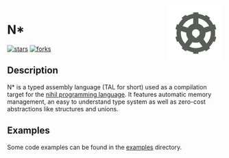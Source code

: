 <img src="./assets/icon.png" alt="N-star icon" align=right width=128px />

# N\*

[![stars](https://img.shields.io/github/stars/nihil-lang/nsc?color=%23fdaa33&style=for-the-badge)](https://github.com/nihil-lang/nsc/stargazers)    [![forks](https://img.shields.io/github/forks/nihil-lang/nsc?color=%23654321&label=Forks&style=for-the-badge)](https://github.com/nihil-lang/nsc/network/members)

## Description

N* is a typed assembly language (TAL for short) used as a compilation target for the [nihil programming language](https://github.com/nihil-lang). It features automatic memory management, an easy to understand type system as well as zero-cost abstractions like structures and unions.

## Examples

Some code examples can be found in the [examples](./examples) directory.
